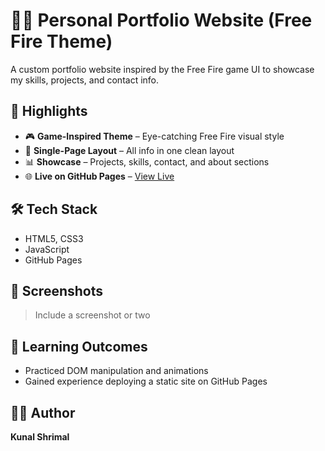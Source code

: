 
# 🧑‍💻 Personal Portfolio Website (Free Fire Theme)

A custom portfolio website inspired by the Free Fire game UI to showcase my skills, projects, and contact info.

## 🌟 Highlights

- 🎮 **Game-Inspired Theme** – Eye-catching Free Fire visual style
- 📁 **Single-Page Layout** – All info in one clean layout
- 📊 **Showcase** – Projects, skills, contact, and about sections
- 🌐 **Live on GitHub Pages** – [View Live](https://kunalshrimal.github.io/Portfolio_Free-fire/)

## 🛠️ Tech Stack
- HTML5, CSS3
- JavaScript
- GitHub Pages

## 📸 Screenshots
> Include a screenshot or two

## 🧠 Learning Outcomes
- Practiced DOM manipulation and animations
- Gained experience deploying a static site on GitHub Pages

## 👨‍💻 Author
**Kunal Shrimal**
